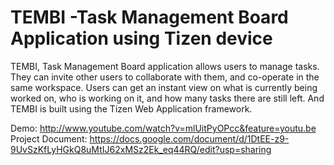 TEMBI -Task Management Board Application using Tizen device
=============================================================

TEMBI, Task Management Board application allows users to manage tasks. They can invite other users to collaborate with them, and co-operate in the same workspace. Users can get an instant view on what is currently being worked on, who is working on it, and how many tasks there are still left.
And TEMBI is built using the Tizen Web Application framework.

Demo: http://www.youtube.com/watch?v=mlUitPyOPcc&feature=youtu.be
Project Document: https://docs.google.com/document/d/1DtEE-z9-9UvSzKfLyHGkQ8uMtIJ62xMSz2Ek_eq44RQ/edit?usp=sharing
